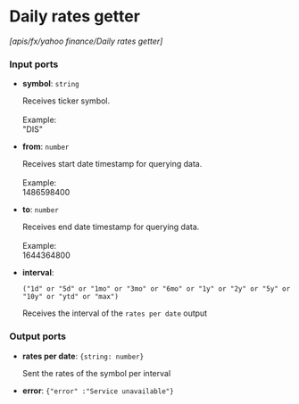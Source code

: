 # Daily rates getter

_[apis/fx/yahoo finance/Daily rates getter]_

### Input ports

* __symbol__: ` string `

    Receives ticker symbol.<br>
    <br>
    Example:<br>
    "DIS"<br>


* __from__: ` number `

    Receives start date timestamp for querying data.<br>
    <br>
    Example:<br>
    1486598400<br>


* __to__: ` number `

    Receives end date timestamp for querying data.<br>
    <br>
    Example:<br>
    1644364800<br>


* __interval__: 
    ```
    ("1d" or "5d" or "1mo" or "3mo" or "6mo" or "1y" or "2y" or "5y" or "10y" or "ytd" or "max")
    ```

    Receives the interval of the `rates per date` output<br>

### Output ports

* __rates per date__: ` {string: number} `

    Sent the rates of the symbol per interval<br>


* __error__: ` {"error" :"Service unavailable"} `

